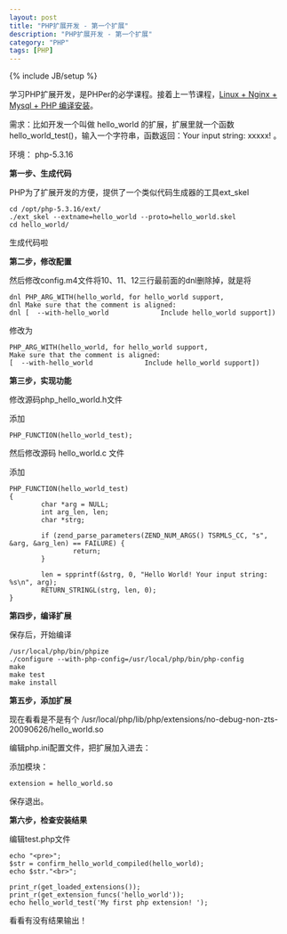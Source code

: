 ```yaml
---
layout: post
title: "PHP扩展开发 - 第一个扩展"
description: "PHP扩展开发 - 第一个扩展"
category: "PHP"
tags: [PHP]
---
```

{% include JB/setup %}

学习PHP扩展开发，是PHPer的必学课程。接着上一节课程，<a href="/php/2013/12/05/lnmp/" target="_blank">Linux + Nginx + Mysql + PHP 编译安装</a>。

需求：比如开发一个叫做 hello_world 的扩展，扩展里就一个函数 hello_world_test()，输入一个字符串，函数返回：Your input string: xxxxx! 。

环境： php-5.3.16

<p><b>第一步、生成代码</b></p>

PHP为了扩展开发的方便，提供了一个类似代码生成器的工具ext_skel

    cd /opt/php-5.3.16/ext/
    ./ext_skel --extname=hello_world --proto=hello_world.skel
    cd hello_world/

生成代码啦

<p><b>第二步，修改配置</b></p>

然后修改config.m4文件将10、11、12三行最前面的dnl删除掉，就是将

    dnl PHP_ARG_WITH(hello_world, for hello_world support,
    dnl Make sure that the comment is aligned:
    dnl [  --with-hello_world             Include hello_world support])

修改为

    PHP_ARG_WITH(hello_world, for hello_world support,
    Make sure that the comment is aligned:
    [  --with-hello_world             Include hello_world support])

<p><b>第三步，实现功能</b></p>

修改源码php_hello_world.h文件

添加

    PHP_FUNCTION(hello_world_test);

然后修改源码 hello_world.c 文件

添加

    PHP_FUNCTION(hello_world_test)
    {
            char *arg = NULL;
            int arg_len, len;
            char *strg;

            if (zend_parse_parameters(ZEND_NUM_ARGS() TSRMLS_CC, "s", &arg, &arg_len) == FAILURE) {
                    return;
            }

            len = spprintf(&strg, 0, "Hello World! Your input string: %s\n", arg);
            RETURN_STRINGL(strg, len, 0);
    }

<p><b>第四步，编译扩展</b></p>

保存后，开始编译

    /usr/local/php/bin/phpize
    ./configure --with-php-config=/usr/local/php/bin/php-config
    make
    make test
    make install

<p><b>第五步，添加扩展</b></p>

现在看看是不是有个 /usr/local/php/lib/php/extensions/no-debug-non-zts-20090626/hello_world.so

编辑php.ini配置文件，把扩展加入进去：

添加模块：

    extension = hello_world.so

保存退出。

<p><b>第六步，检查安装结果</b></p>

编辑test.php文件

    echo "<pre>";
    $str = confirm_hello_world_compiled(hello_world);
    echo $str."<br>";
    
    print_r(get_loaded_extensions());
    print_r(get_extension_funcs('hello_world'));
    echo hello_world_test('My first php extension! ');


看看有没有结果输出！